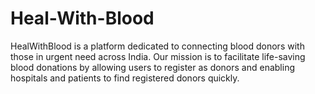 # Heal-With-Blood
HealWithBlood is a platform dedicated to connecting blood donors with those in urgent need across India. Our mission is to facilitate life-saving blood donations by allowing users to register as donors and enabling hospitals and patients to find registered donors quickly.
